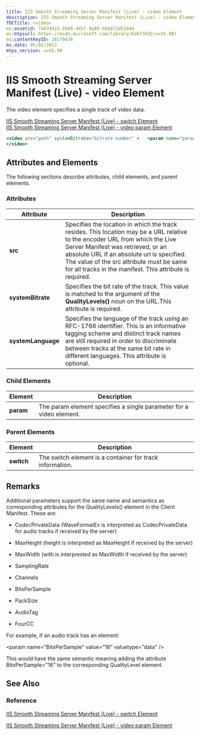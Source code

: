 ```yaml
---
title: IIS Smooth Streaming Server Manifest (Live) - video Element
description: IIS Smooth Streaming Server Manifest (Live) - video Element specifies a single track of video data.
TOCTitle: <video>
ms:assetid: 7ab74423-2660-445f-9a05-bbb4f2d52444
ms:mtpsurl: https://msdn.microsoft.com/library/Ee673435(v=VS.90)
ms:contentKeyID: 26179478
ms.date: 05/02/2012
mtps_version: v=VS.90
---
```


# IIS Smooth Streaming Server Manifest (Live) - video Element

The video element specifies a single track of video data.

[IIS Smooth Streaming Server Manifest (Live) - switch Element](iis-smooth-streaming-server-manifest-live-switch-element.md)  
  [IIS Smooth Streaming Server Manifest (Live) - video param Element](iis-smooth-streaming-server-manifest-live-video-param-element.md)  

```xml
<video src="path" systemBitrate="bitrate number" >   <param name="parameter name" value="value" valuetype="data type" />
</video>
```

## Attributes and Elements

The following sections describe attributes, child elements, and parent elements.

### Attributes

|Attribute|Description|
|--- |--- |
|**src**|Specifies the location in which the track resides. This location may be a URL relative to the encoder URL from which the Live Server Manifest was retrieved, or an absolute URL if an absolute url is specified. The value of the src attribute must be same for all tracks in the manifest. This attribute is required.|
|**systemBitrate**|Specifies the bit rate of the track. This value is matched to the argument of the **QualityLevels()** noun on the URL.This attribute is required.|
|**systemLanguage**|Specifies the language of the track using an RFC-1766 identifier. This is an informative tagging scheme and distinct track names are still required in order to discriminate between tracks at the same bit rate in different languages. This attribute is optional.|

### Child Elements

|Element|Description|
|--- |--- |
|**param**|The param element specifies a single parameter for a video element.|

### Parent Elements

|Element|Description|
|--- |--- |
|**switch**|The switch element is a container for track information.|

## Remarks

Additional parameters support the same name and semantics as corresponding attributes for the QualityLevels() element in the Client Manifest. These are:

  - CodecPrivateData (WaveFormatEx is interpreted as CodecPrivateData for audio tracks if received by the server)

  - MaxHeight (height is interpreted as MaxHeight if received by the server)

  - MaxWidth (with is interprested as MaxWidth if received by the server)

  - SamplingRate

  - Channels

  - BitsPerSample

  - PackSize

  - AudioTag

  - FourCC

For example, if an audio track has an element:

\<param name="BitsPerSample" value="16" valuetype="data" /\>

This would have the same semantic meaning adding the attribute BitsPerSample="16" to the corresponding QualityLevel element.

## See Also

### Reference

[IIS Smooth Streaming Server Manifest (Live) - switch Element](iis-smooth-streaming-server-manifest-live-switch-element.md)

[IIS Smooth Streaming Server Manifest (Live) - video param Element](iis-smooth-streaming-server-manifest-live-video-param-element.md)
